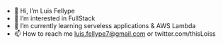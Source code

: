 - 👋 Hi, I’m Luis Fellype
- 👀 I’m interested in FullStack
- 🌱 I’m currently learning serveless applications & AWS Lambda
- 📫 How to reach me luis.fellype7@gmail.com or twitter.com/thisLoiss

<!---
loisfylype/loisfylype is a ✨ special ✨ repository because its `README.md` (this file) appears on your GitHub profile.
You can click the Preview link to take a look at your changes.
--->
